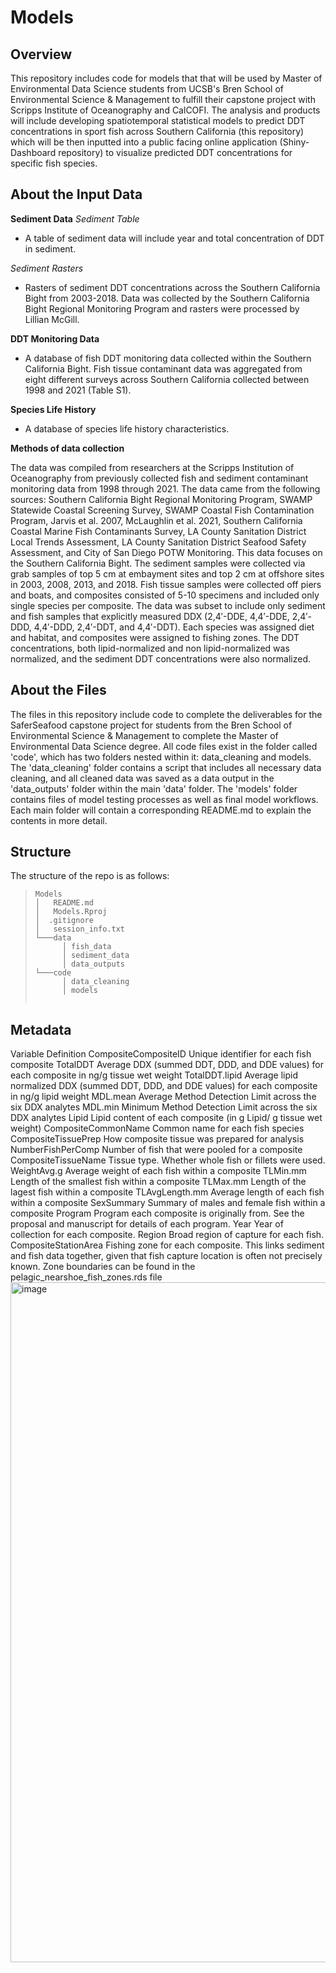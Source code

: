 # Models

## Overview

This repository includes code for models that that will be used by Master of Environmental Data Science students from UCSB's Bren School of Environmental Science & Management to fulfill their capstone project with Scripps Institute of Oceanography and CalCOFI. The analysis and products will include developing spatiotemporal statistical models to predict DDT concentrations in sport fish across Southern California (this repository) which will be then inputted into a public facing online application (Shiny-Dashboard repository) to visualize predicted DDT concentrations for specific fish species.

## About the Input Data
**Sediment Data**
*Sediment Table*
* A table of sediment data will include year and total concentration of DDT in sediment.

*Sediment Rasters*
* Rasters of sediment DDT concentrations across the Southern California Bight from 2003-2018. Data was collected by the Southern California Bight Regional Monitoring Program and rasters were processed by Lillian McGill.

**DDT Monitoring Data**
* A database of fish DDT monitoring data collected within the Southern California Bight. Fish tissue contaminant data was aggregated from eight different surveys across Southern California collected between 1998 and 2021 (Table S1).

**Species Life History**
* A database of species life history characteristics.

**Methods of data collection**

The data was compiled from researchers at the Scripps Institution of Oceanography from previously collected fish and sediment contaminant monitoring data from 1998 through 2021. The data came from the following sources: Southern California Bight Regional Monitoring Program, SWAMP Statewide Coastal Screening Survey, SWAMP Coastal Fish Contamination Program, Jarvis et al. 2007, McLaughlin et al. 2021, Southern California Coastal Marine Fish Contaminants Survey, LA County Sanitation District Local Trends Assessment, LA County Sanitation District Seafood Safety Assessment, and City of San Diego POTW Monitoring. This data focuses on the Southern California Bight. The sediment samples were collected via grab samples of top 5 cm at embayment sites and top 2 cm at offshore sites in 2003, 2008, 2013, and 2018. Fish tissue samples were collected off piers and boats, and composites consisted of 5-10 specimens and included only single species per composite. The data was subset to include only sediment and fish samples that explicitly measured DDX (2,4′-DDE, 4,4′-DDE, 2,4′-DDD, 4,4′-DDD, 2,4′-DDT, and 4,4′-DDT). Each species was assigned diet and habitat, and composites were assigned to fishing zones. The DDT concentrations, both lipid-normalized and non lipid-normalized was normalized, and the sediment DDT concentrations were also normalized.

## About the Files
The files in this repository include code to complete the deliverables for the SaferSeafood capstone project for students from the Bren School of Environmental Science & Management to complete the Master of Environmental Data Science degree. All code files exist in the folder called 'code', which has two folders nested within it: data_cleaning and models. The 'data_cleaning' folder contains a script that includes all necessary data cleaning, and all cleaned data was saved as a data output in the 'data_outputs' folder within the main 'data' folder. The 'models' folder contains files of model testing processes as well as final model workflows. Each main folder will contain a corresponding README.md to explain the contents in more detail.

## Structure 
The structure of the repo is as follows:
> ```
> Models
> │   README.md
> │   Models.Rproj
> │  .gitignore
> │   session_info.txt
> └───data
>       │ fish_data
>       │ sediment_data
>       │ data_outputs
> └───code
>       │ data_cleaning
>       │ models
>
>
## Metadata
Variable	                                  Definition
CompositeCompositeID	                      Unique identifier for each fish composite
TotalDDT	                                  Average DDX (summed DDT, DDD, and DDE values) for each composite in ng/g tissue wet weight 
TotalDDT.lipid	                            Average lipid normalized DDX (summed DDT, DDD, and DDE values) for each composite in ng/g lipid weight 
MDL.mean	                                  Average Method Detection Limit across the six DDX analytes 
MDL.min	                                    Minimum Method Detection Limit across the six DDX analytes 
Lipid                                       Lipid content of each composite (in g Lipid/ g tissue wet weight) 
CompositeCommonName	Common name for each fish species
CompositeTissuePrep	How composite tissue was prepared for analysis 
NumberFishPerComp	Number of fish that were pooled for a composite 
CompositeTissueName	Tissue type. Whether whole fish or fillets were used. 
WeightAvg.g	Average weight of each fish within a composite 
TLMin.mm	Length of the smallest fish within a composite 
TLMax.mm	Length of the lagest fish within a composite 
TLAvgLength.mm	Average length of each fish within a composite 
SexSummary	Summary of males and female fish within a composite 
Program	Program each composite is originally from. See the proposal and manuscript for details of each program. 
Year	Year of collection for each composite. 
Region	Broad region of capture for each fish. 
CompositeStationArea	Fishing zone for each composite. This links sediment and fish data together, given that fish capture location is often not precisely known. Zone boundaries can be found in the pelagic_nearshoe_fish_zones.rds file
	<img width="1088" alt="image" src="https://github.com/SaferSeafood/Models/assets/121061044/7cb98d0c-4e47-4cee-b75a-d41c1aebdb9d">
